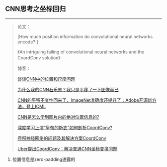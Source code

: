 ## CNN思考之坐标回归

---

> 论文：
>
> [How much position information do convolutional neural networks encode? ]
>
> 《An intriguing failing of convolutional neural networks and the CoordConv solution》
>
> 博客：
>
> [谈谈CNN中的位置和尺度问题](<https://zhuanlan.zhihu.com/p/113443895>)
>
> [为什么我的CNN石乐志？我只是平移了一下图像而已](<https://zhuanlan.zhihu.com/p/37949868>)
>
> [CNN的平移不变性回来了，ImageNet准确度还提升了：Adobe开源新方法，登上ICML](<https://zhuanlan.zhihu.com/p/76030489>)
>
> [CNN是怎么学到图片内的绝对位置信息的?](<https://zhuanlan.zhihu.com/p/99766566>)
>
> [深度学习上演“皇帝的新衣”如何剖析CoordConv?](<http://m.elecfans.com/article/712783.html>)
>
> [卷积神经网络的问题及其解决方案CoordConv](<http://www.elecfans.com/d/711365.html>)
>
> [Uber提出CoordConv：解决普通CNN坐标变换问题](<https://zhuanlan.zhihu.com/p/39919038>)





1. 位置信息是zero-padding透露的

